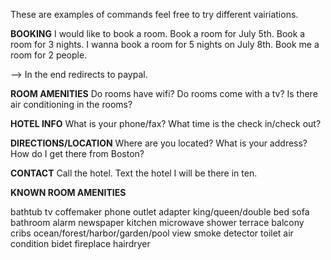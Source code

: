 These are examples of commands feel free to try different vairiations.

**BOOKING**
I would like to book a room.
Book a room for July 5th.
Book a room for 3 nights.
I wanna book a room for 5 nights on July 8th.
Book me a room for 2 people.

--> In the end redirects to paypal.

**ROOM AMENITIES**
Do rooms have wifi?
Do rooms come with a tv?
Is there air conditioning in the rooms?

**HOTEL INFO**
What is your phone/fax?
What time is the check in/check out?

**DIRECTIONS/LOCATION**
Where are you located?
What is your address?
How do I get there from Boston?

**CONTACT**
Call the hotel.
Text the hotel I will be there in ten.

**KNOWN ROOM AMENITIES**

bathtub
tv
coffemaker
phone
outlet adapter
king/queen/double bed
sofa
bathroom
alarm
newspaper
kitchen
microwave
shower
terrace
balcony
cribs
ocean/forest/harbor/garden/pool view
smoke detector
toilet
air condition
bidet
fireplace
hairdryer
